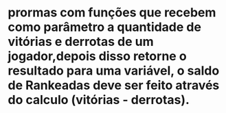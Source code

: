 # prormas com funções que recebem como parâmetro a quantidade de vitórias e derrotas de um jogador,depois disso retorne o resultado para uma variável, o saldo de Rankeadas deve ser feito através do calculo (vitórias - derrotas).
